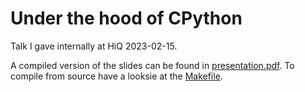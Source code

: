 # Under the hood of CPython

Talk I gave internally at HiQ 2023-02-15.

A compiled version of the slides can be found in
[presentation.pdf](presentation.pdf). To compile from source have a looksie at
the [Makefile](Makefile).
